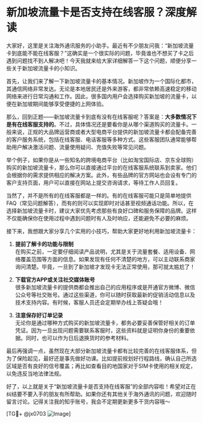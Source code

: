 # 新加坡流量卡是否支持在线客服？深度解读

大家好，这里是关注海外通讯服务的小助手。最近有不少朋友问我：“新加坡流量卡到底能不能在线客服？”这确实是一个很实际的问题，毕竟谁也不想买了卡之后遇到问题找不到人解决吧！今天我就来给大家详细解答一下这个问题，顺便分享一些关于新加坡流量卡的小知识。

首先，让我们来了解一下新加坡流量卡的基本情况。新加坡作为一个国际化都市，其通信网络非常发达。无论是本地居民还是外来游客，都非常依赖高速稳定的移动网络来进行日常沟通和工作。因此，很多国内用户会选择购买新加坡的流量卡，以便在新加坡期间能够享受便捷的上网体验。

那么，回到正题——新加坡流量卡到底有没有在线客服呢？答案是：**大多数情况下是有在线客服支持的**。不过，具体情况还是要看你是从哪个渠道购买的流量卡。一般来说，正规的大品牌运营商或者大型电商平台提供的新加坡流量卡都会配备完善的客户服务系统，包括在线客服、电话客服等多种方式。这些客服团队通常能够帮助用户解决激活问题、流量使用疑问、充值失败等常见问题。

举个例子，如果你是从一些知名的跨境电商平台（比如淘宝国际店、京东全球购）购买的新加坡流量卡，那么你可以直接通过平台的在线客服系统联系到卖家。他们会根据你的需求提供相应的解决方案。此外，有些品牌的官方网站也会设有专门的客户支持页面，用户可以直接在网站上提交咨询请求，等待工作人员回复。

当然了，并不是所有的在线客服都是一样的。有的在线客服可能只是简单地提供FAQ（常见问题解答），而有的则可以实现即时对话甚至视频通话功能。所以，在选择新加坡流量卡时，建议大家优先考虑那些有良好口碑和服务保障的品牌。这样不仅能确保你在使用过程中遇到问题时有人及时响应，还能避免不必要的麻烦。

接下来，我想跟大家分享几个实用的小技巧，帮助大家更好地利用新加坡流量卡：

1. **提前了解卡的功能与限制**  
   在购买之前，一定要仔细阅读产品说明，尤其是关于流量套餐、适用设备、网络覆盖范围等方面的信息。如果发现有任何不清楚的地方，可以主动联系商家询问清楚。毕竟，一旦到了新加坡才发现卡无法正常使用，那可就太尴尬了！

2. **下载官方APP或关注社交媒体账号**  
   很多新加坡流量卡的提供商都会推出自己的应用程序或是开通官方微博、微信公众号等社交账号。通过这些渠道，你可以随时获取最新的促销活动信息以及技术支持内容。有时候，客服人员还会定期举办线上答疑会哦！

3. **注意保存好订单记录**  
   无论你是通过哪种方式购买的新加坡流量卡，都务必要妥善保管好相关的订单凭证。因为一旦出现问题需要联系客服时，这些资料就是证明你身份的重要依据。同时，也可以作为日后退换货时的参考材料。

最后再强调一点，虽然现在大部分新加坡流量卡都有比较完善的在线客服体系，但为了保险起见，最好还是事先做好功课。比如提前规划好行程路线，确认自己所选区域是否有良好的信号覆盖；再比如查看目的地国家对于SIM卡使用的相关规定，以免违反当地法律法规。

好了，以上就是关于“新加坡流量卡是否支持在线客服”的全部内容啦！希望对正在纠结要不要入手的朋友有所帮助。如果你还有其他关于海外通讯的问题，欢迎随时留言讨论。记得关注我的知乎账号，我会不定期更新更多干货内容哦～

[TG💪+ @jx0703 ![Image](https://github.com/user-attachments/assets/dbca1d08-cadb-493c-b0ec-ad6f7a83f270)]